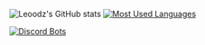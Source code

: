 ![Leoodz's GitHub stats](https://github-readme-stats.vercel.app/api?username=leoodz&show_icons=true&theme=dracula)
[![Most Used Languages](https://github-readme-stats.vercel.app/api/top-langs/?username=leoodz&layout=compact&theme=dracula)](https://github.com/leoodz/github-readme-stats)

[![Discord Bots](https://top.gg/api/widget/856174195787300905.svg)](https://top.gg/bot/856174195787300905)

